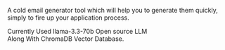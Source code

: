 A cold email generator tool which will help you to generate them quickly, simply to fire up your application process. 

Currently Used llama-3.3-70b Open source LLM <br>
Along With ChromaDB Vector Database.
